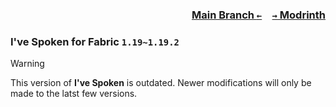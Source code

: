 ### <p align=right>[Main Branch `←`](https://github.com/KrLite/Ive-Spoken)&emsp;[`→` Modrinth](https://modrinth.com/mod/ive-spoken)</p>

### I've Spoken for Fabric `1.19~1.19.2`

> [!WARNING]
> This version of **I've Spoken** is outdated. Newer modifications will only be made to the latst few versions.
